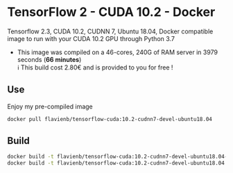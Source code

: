 # TensorFlow 2 - CUDA 10.2 - Docker

Tensorflow 2.3, CUDA 10.2, CUDNN 7, Ubuntu 18.04, Docker compatible image to run with your CUDA 10.2 GPU through Python 3.7

- This image was compiled on a 46-cores, 240G of RAM server in 3979 seconds (**66 minutes**)  
  :information_source: This build cost 2.80€ and is provided to you for free !

## Use

Enjoy my pre-compiled image

```bash
docker pull flavienb/tensorflow-cuda:10.2-cudnn7-devel-ubuntu18.04
```

## Build

```bash
docker build -t flavienb/tensorflow-cuda:10.2-cudnn7-devel-ubuntu18.04-build -f Dockerfile.build . # 18Gb of Docker image
docker build -t flavienb/tensorflow-cuda:10.2-cudnn7-devel-ubuntu18.04 . # ~6Gb Docker image
```
